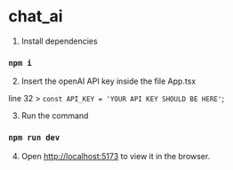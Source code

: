 # chat_ai

1. Install dependencies

### `npm i`

2. Insert the openAI API key inside the file App.tsx

line 32 > `const API_KEY = 'YOUR API KEY SHOULD BE HERE'`;

3. Run the command

### `npm run dev`

4. Open [http://localhost:5173](http://localhost:5173) to view it in the browser.
